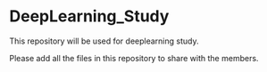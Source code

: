 # DeepLearning_Study

This repository will be used for deeplearning study.

Please add all the files in this repository to share with the members.
